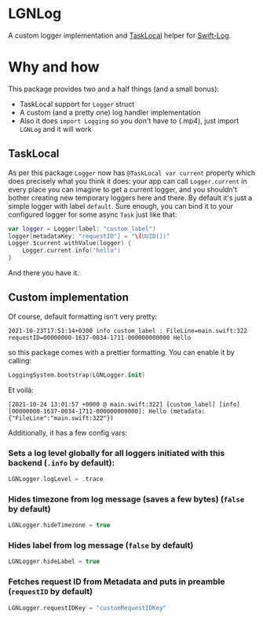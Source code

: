 # LGNLog

A custom logger implementation and [TaskLocal](https://developer.apple.com/documentation/swift/tasklocal?language=swift)
helper for [Swift-Log](https://github.com/apple/swift-log).

# Why and how

This package provides two and a half things (and a small bonus):

* TaskLocal support for `Logger` struct
* A custom (and a pretty one) log handler implementation
* Also it does `import Logging` so you don't have to (.mp4), just import `LGNLog` and it will work

## TaskLocal

As per this package `Logger` now has `@TaskLocal var current` property which does precisely what you think it does:
your app can call `Logger.current` in every place you can imagine to get a current logger, and you shouldn't bother
creating new temporary loggers here and there. By default it's just a simple logger with label `default`.
Sure enough, you can bind it to your configured logger for some async `Task` just like that:
```swift
var logger = Logger(label: "custom_label")
logger[metadataKey: "requestID"] = "\(UUID())"
Logger.$current.withValue(logger) {
    Logger.current.info("hello")
}
```
And there you have it.

## Custom implementation

Of course, default formatting isn't very pretty:

`
2021-10-23T17:51:14+0300 info custom_label : FileLine=main.swift:322 requestID=00000000-1637-0034-1711-000000000000 Hello
`

so this package comes with a prettier formatting. You can enable it by calling:

```swift
LoggingSystem.bootstrap(LGNLogger.init)
```

Et voilà:

`
[2021-10-24 13:01:57 +0000 @ main.swift:322] [custom_label] [info] [00000000-1637-0034-1711-000000000000]: Hello (metadata: {"FileLine":"main.swift:322"})
`

Additionally, it has a few config vars:

### Sets a log level globally for all loggers initiated with this backend (`.info` by default):

```swift
LGNLogger.logLevel = .trace
```

### Hides timezone from log message (saves a few bytes) (`false` by default)

```swift
LGNLogger.hideTimezone = true
```

### Hides label from log message (`false` by default)

```swift
LGNLogger.hideLabel = true
```

### Fetches request ID from Metadata and puts in preamble (`requestID` by default)

```swift
LGNLogger.requestIDKey = "customRequestIDKey"
```
